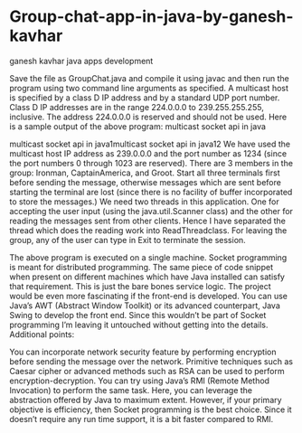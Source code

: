 # Group-chat-app-in-java-by-ganesh-kavhar
ganesh kavhar java apps development

Save the file as GroupChat.java and compile it using javac and then run the program using two command line arguments as specified. A multicast host is specified by a class D IP address and by a standard UDP port number. Class D IP addresses are in the range 224.0.0.0 to 239.255.255.255, inclusive. The address 224.0.0.0 is reserved and should not be used.
Here is a sample output of the above program:
multicast socket api in java

multicast socket api in java1multicast socket api in java12
We have used the multicast host IP address as 239.0.0.0 and the port number as 1234 (since the port numbers 0 through 1023 are reserved). There are 3 members in the group: Ironman, CaptainAmerica, and Groot. Start all three terminals first before sending the message, otherwise messages which are sent before starting the terminal are lost (since there is no facility of buffer incorporated to store the messages.) We need two threads in this application. One for accepting the user input (using the java.util.Scanner class) and the other for reading the messages sent from other clients. Hence I have separated the thread which does the reading work into ReadThreadclass. For leaving the group, any of the user can type in Exit to terminate the session.

The above program is executed on a single machine. Socket programming is meant for distributed programming. The same piece of code snippet when present on different machines which have Java installed can satisfy that requirement. This is just the bare bones service logic. The project would be even more fascinating if the front-end is developed. You can use Java’s AWT (Abstract Window Toolkit) or its advanced counterpart, Java Swing to develop the front end. Since this wouldn’t be part of Socket programming I’m leaving it untouched without getting into the details.
Additional points:

You can incorporate network security feature by performing encryption before sending the message over the network.
Primitive techniques such as Caesar cipher or advanced methods such as RSA can be used to perform encryption-decryption. You can try using Java’s RMI (Remote Method Invocation) to perform the same task.
Here, you can leverage the abstraction offered by Java to maximum extent. However, if your primary objective is efficiency, then Socket programming is the best choice. Since it doesn’t require any run time support, it is a bit faster compared to RMI.

